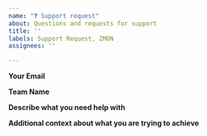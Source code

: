 ```yaml
---
name: "❓ Support request"
about: Questions and requests for support
title: ''
labels: Support Request, ZMON
assignees: ''

---
```


**Your Email**

**Team Name**

**Describe what you need help with**
<!-- A description of what the problem is, or limitations you’re running into. -->

**Additional context about what you are trying to achieve**
<!-- Context about your team and what problems you’re working on, what you already tried, where you expected something to be can help us improve this in the future. -->
